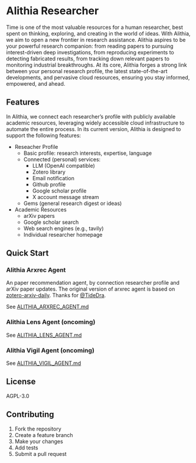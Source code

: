 # Alithia Researcher

Time is one of the most valuable resources for a human researcher, best spent
on thinking, exploring, and creating in the world of ideas. With Alithia, we
aim to open a new frontier in research assistance. Alithia aspires to be your
powerful research companion: from reading papers to pursuing interest-driven
deep investigations, from reproducing experiments to detecting fabricated
results, from tracking down relevant papers to monitoring industrial
breakthroughs. At its core, Alithia forges a strong link between your personal
research profile, the latest state-of-the-art developments, and pervasive cloud
resources, ensuring you stay informed, empowered, and ahead.

## Features

In Alithia, we connect each researcher’s profile with publicly available academic resources, leveraging widely accessible cloud infrastructure to automate the entire process. In its current version, Alithia is designed to support the following features:

* Reseacher Profile
  * Basic profile: research interests, expertise, language
  * Connected (personal) services:
    * LLM (OpenAI compatible)
    * Zotero library
    * Email notification
    * Github profile
    * Google scholar profile
    * X account message stream
  * Gems (general research digest or ideas)
* Academic Resources
  * arXiv papers
  * Google scholar search
  * Web search engines (e.g., tavily)
  * Individual researcher homepage

## Quick Start

### Alithia Arxrec Agent

An paper recommendation agent, by connection researcher profile and arXiv paper updates. The original version of arxrec agent is based on [zotero-arxiv-daily](https://github.com/TideDra/zotero-arxiv-daily). Thanks for [@TideDra](https://github.com/TideDra).

See [ALITHIA_ARXREC_AGENT.md](docs/guide/ALITHIA_ARXREC_AGENT.md)

### Alithia Lens Agent (oncoming)

See [ALITHIA_LENS_AGENT.md](docs/guide/ALITHIA_LENS_AGENT.md)

### Alithia Vigil Agent (oncoming)

See [ALITHIA_VIGIL_AGENT.md](docs/guide/ALITHIA_VIGIL_AGENT.md)

## License

AGPL-3.0

## Contributing

1. Fork the repository
2. Create a feature branch
3. Make your changes
4. Add tests
5. Submit a pull request
